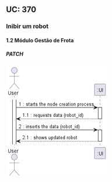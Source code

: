 ## **UC: 370**

### Inibir um robot

#### 1.2        Módulo Gestão de Frota
##### PATCH

![UC SSD: 370](UC370.png)